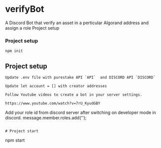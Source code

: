 # verifyBot
A Discord Bot that verify an asset in a perticular Algorand address and assign a role
Project setup

### Project setup
```
npm init
```
## Project setup
```
Update .env file with purestake API `API`  and DISCORD API `DISCORD`
```
```
Update let account = [] with creator addresses
```
```
Follow Youtube videos to create a bot in your server settings.

https://www.youtube.com/watch?v=7rU_KyudGBY
```
Add your role id from discord server after switching on developer mode in discord.
message.member.roles.add('');

```

# Project start
```
npm start
```

